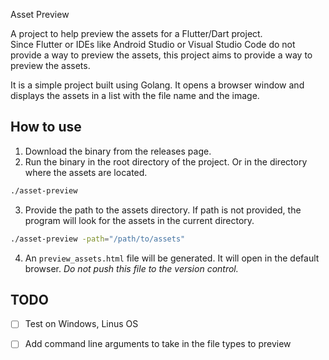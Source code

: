 Asset Preview

A project to help preview the assets for a Flutter/Dart project.  
Since Flutter or IDEs like Android Studio or Visual Studio Code do not provide a way to preview the assets, this project aims to provide a way to preview the assets.

It is a simple project built using Golang. It opens a browser window and displays the assets in a list with the file name and the image.

## How to use
1. Download the binary from the releases page.
2. Run the binary in the root directory of the project. Or in the directory where the assets are located.

```bash
./asset-preview
```

3. Provide the path to the assets directory. If path is not provided, the program will look for the assets in the current directory.

```bash
./asset-preview -path="/path/to/assets"
```

4. An `preview_assets.html` file will be generated. It will open in the default browser. 
*Do not push this file to the version control.*

## TODO
- [ ] Test on Windows, Linus OS
- [ ] Add command line arguments to take in the file types to preview

